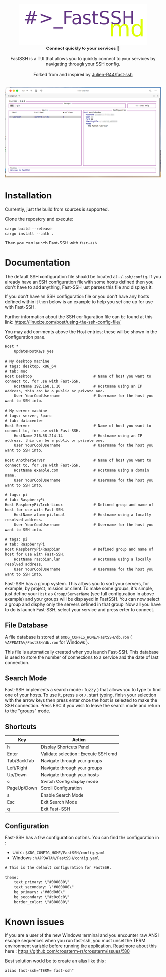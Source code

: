 <div align="center">
    <img src="doc/FastSSH-Logo.png" />
    <br/>
    <b>Connect quickly to your services 🚀</b>
    <br/>
    <br/>
    <div>
        FastSSH is a TUI that allows you to quickly connect to your services by navigating through your SSH config.
    </div>
    <br/>
    <div>
        Forked from and inspired by <a href="https://github.com/Julien-R44/fast-ssh">Julien-R44/fast-ssh</a>
    </div>
    <br/>
</div>

![A Screenshot of FastSSH Light Theme](doc/FastSSH-Light.png)

# Installation

Currently, just the build from sources is supported.

Clone the repostory and execute:

```
cargo build --release
cargo install --path .
```

Then you can launch Fast-SSH with `fast-ssh`.

# Documentation
The default SSH configuration file should be located at `~/.ssh/config`. If you already have an SSH configuration file with some hosts defined then you don't have to add anything, Fast-SSH just parses this file and displays it. 

If you don't have an SSH configuration file or you don't have any hosts defined within it then below is an example to help you set one up for use with Fast-SSH. 

Further information about the SSH configuration file can be found at this link: https://linuxize.com/post/using-the-ssh-config-file/

You may add comments above the Host entries; these will be shown in the Configuration pane.



```
Host *
    UpdateHostKeys yes

# My desktop machine
# tags: desktop, x86_64
# tab: muc
Host Desktop                            # Name of host you want to connect to, for use with Fast-SSH.
    HostName 192.168.1.10               # Hostname using an IP address, this can be a public or private one.
    User YourCoolUsername               # Username for the host you want to SSH into.

# My server machine
# tags: server, Sparc
# tab: datacenter
Host Server                             # Name of host you want to connect to, for use with Fast-SSH.
    HostName 216.58.214.14              # Hostname using an IP address, this can be a public or private one.
    User YourCoolUsername               # Username for the host you want to SSH into.

Host AnotherServer                      # Name of host you want to connect to, for use with Fast-SSH.
    HostName example.com                # Hostname using a domain name.
    User YourCoolUsername               # Username for the host you want to SSH into.

# tags: pi
# tab: RaspberryPi
Host RaspberyPi/Arch-Linux              # Defined group and name of host for use with Fast-SSH.
    HostName alarm-pi.local             # Hostname using a locally resolved address.
    User YourCoolUsername               # Username for the host you want to SSH into.

# tags: pi
# tab: RaspberryPi
Host RaspberryPi/Raspbian               # Defined group and name of host for use with Fast-SSH.
    HostName raspbian.lan               # Hostname using a locally resolved address.
    User YourCoolUsername               # Username for the host you want to SSH into.
```

Fast-SSH has a group system. This allows you to sort your servers, for example, by project, mission or client. To make some groups, it's simple, just define your `Host` as `Group/ServerName` (see full configuration in above example) and your groups will be displayed in FastSSH. You can now select a group and display only the servers defined in that group. Now all you have to do is launch Fast-SSH, select your service and press enter to connect.

## File Database
A file database is stored at `$XDG_CONFIG_HOME/FastSSH/db.ron` ( `%APPDATA%/FastSSH/db.ron` for Windows ).

This file is automatically created when you launch Fast-SSH.
This database is used to store the number of connections to a service and the date of last connection.

## Search Mode
Fast-SSH implements a search mode ( fuzzy ) that allows you to type to find one of your hosts. To use it, press `s` or `/`, start typing, finish your selection with the arrow keys then press enter once the host is selected to make the SSH connection. Press ESC if you wish to leave the search mode and return to the "groups" mode.

## Shortcuts
| Key           | Action                               |
| ------------- | -------------                        |
| h             | Display Shortcuts Panel              |
| Enter         | Validate selection : Execute SSH cmd |
| Tab/BackTab   | Navigate through your groups         |
| Left/Right    | Navigate through your groups         |
| Up/Down       | Navigate through your hosts          |
| c             | Switch Config display mode           |
| PageUp/Down   | Scroll Configuration                 |
| s             | Enable Search Mode                   |
| Esc           | Exit Search Mode                     |
| q             | Exit Fast-SSH                        |


## Configuration
Fast-SSH has a few configuration options. You can find the configuration in :
- Unix : `$XDG_CONFIG_HOME/FastSSH/config.yaml`
- Windows : `%APPDATA%/FastSSH/config.yaml`

```
# This is the default configuration for FastSSH.

theme:
    text_primary: \"#000080\"
    text_secondary: \"#000000\"
    bg_primary: \"#d0d0d0\"
    bg_secondary: \"#c0c0c0\"
    border_color: \"#800080\"
```

# Known issues
If you are a user of the new Windows terminal and you encounter raw ANSI escape sequences when you run fast-ssh, you must unset the TERM environment variable before running the application. Read more about this here : https://github.com/crossterm-rs/crossterm/issues/580

Best solution would be to create an alias like this :
```
alias fast-ssh="TERM= fast-ssh"
```
